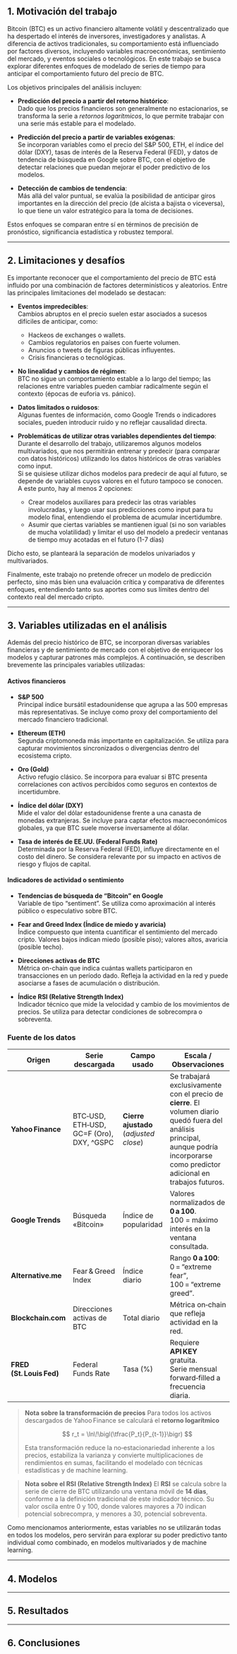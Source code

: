 ## 1. Motivación del trabajo

Bitcoin (BTC) es un activo financiero altamente volátil y descentralizado que ha despertado el interés de inversores, investigadores y analistas. A diferencia de activos tradicionales, su comportamiento está influenciado por factores diversos, incluyendo variables macroeconómicas, sentimiento del mercado, y eventos sociales o tecnológicos. En este trabajo se busca explorar diferentes enfoques de modelado de series de tiempo para anticipar el comportamiento futuro del precio de BTC.

Los objetivos principales del análisis incluyen:

- **Predicción del precio a partir del retorno histórico**:  
  Dado que los precios financieros son generalmente no estacionarios, se transforma la serie a *retornos logarítmicos*, lo que permite trabajar con una serie más estable para el modelado.

- **Predicción del precio a partir de variables exógenas**:  
  Se incorporan variables como el precio del S&P 500, ETH, el índice del dólar (DXY), tasas de interés de la Reserva Federal (FED), y datos de tendencia de búsqueda en Google sobre BTC, con el objetivo de detectar relaciones que puedan mejorar el poder predictivo de los modelos.

- **Detección de cambios de tendencia**:  
  Más allá del valor puntual, se evalúa la posibilidad de anticipar giros importantes en la dirección del precio (de alcista a bajista o viceversa), lo que tiene un valor estratégico para la toma de decisiones.

Estos enfoques se comparan entre sí en términos de precisión de pronóstico, significancia estadística y robustez temporal.

---

## 2. Limitaciones y desafíos

Es importante reconocer que el comportamiento del precio de BTC está influido por una combinación de factores determinísticos y aleatorios. Entre las principales limitaciones del modelado se destacan:

- **Eventos impredecibles**:  
  Cambios abruptos en el precio suelen estar asociados a sucesos difíciles de anticipar, como:
  - Hackeos de exchanges o wallets.
  - Cambios regulatorios en países con fuerte volumen.
  - Anuncios o tweets de figuras públicas influyentes.
  - Crisis financieras o tecnológicas.

- **No linealidad y cambios de régimen**:  
  BTC no sigue un comportamiento estable a lo largo del tiempo; las relaciones entre variables pueden cambiar radicalmente según el contexto (épocas de euforia vs. pánico).

- **Datos limitados o ruidosos**:  
  Algunas fuentes de información, como Google Trends o indicadores sociales, pueden introducir ruido y no reflejar causalidad directa.

- **Problemáticas de utilizar otras variables dependientes del tiempo**:
  Durante el desarrollo del trabajo, utilizaremos algunos modelos multivariados, que nos permitirán entrenar y predecir (para comparar con datos históricos) utilizando los datos históricos de otras variables como input.\
  Si se quisiese utilizar dichos modelos para predecir de aquí al futuro, se depende de variables cuyos valores en el futuro tampoco se conocen.\
  A este punto, hay al menos 2 opciones:
  - Crear modelos auxiliares para predecir las otras variables involucradas, y luego usar sus predicciones como input para tu modelo final, entendiendo el problema de acumular incertidumbre.
  - Asumir que ciertas variables se mantienen igual (si no son variables de mucha volatilidad) y limitar el uso del modelo a predecir ventanas de tiempo muy acotadas en el futuro (1-7 días)

Dicho esto, se planteará la separación de modelos univariados y multivariados.

Finalmente, este trabajo no pretende ofrecer un modelo de predicción perfecto, sino más bien una evaluación crítica y comparativa de diferentes enfoques, entendiendo tanto sus aportes como sus límites dentro del contexto real del mercado cripto.

---

## 3. Variables utilizadas en el análisis

Además del precio histórico de BTC, se incorporan diversas variables financieras y de sentimiento de mercado con el objetivo de enriquecer los modelos y capturar patrones más complejos. A continuación, se describen brevemente las principales variables utilizadas:

#### Activos financieros

- **S&P 500**  
  Principal índice bursátil estadounidense que agrupa a las 500 empresas más representativas. Se incluye como proxy del comportamiento del mercado financiero tradicional.

- **Ethereum (ETH)**  
  Segunda criptomoneda más importante en capitalización. Se utiliza para capturar movimientos sincronizados o divergencias dentro del ecosistema cripto.

- **Oro (Gold)**  
  Activo refugio clásico. Se incorpora para evaluar si BTC presenta correlaciones con activos percibidos como seguros en contextos de incertidumbre.

- **Índice del dólar (DXY)**  
  Mide el valor del dólar estadounidense frente a una canasta de monedas extranjeras. Se incluye para captar efectos macroeconómicos globales, ya que BTC suele moverse inversamente al dólar.

- **Tasa de interés de EE.UU. (Federal Funds Rate)**  
  Determinada por la Reserva Federal (FED), influye directamente en el costo del dinero. Se considera relevante por su impacto en activos de riesgo y flujos de capital.

#### Indicadores de actividad o sentimiento

- **Tendencias de búsqueda de “Bitcoin” en Google**  
  Variable de tipo “sentiment”. Se utiliza como aproximación al interés público o especulativo sobre BTC.

- **Fear and Greed Index (Índice de miedo y avaricia)**  
  Índice compuesto que intenta cuantificar el sentimiento del mercado cripto. Valores bajos indican miedo (posible piso); valores altos, avaricia (posible techo).

- **Direcciones activas de BTC**  
  Métrica on-chain que indica cuántas wallets participaron en transacciones en un período dado. Refleja la actividad en la red y puede asociarse a fases de acumulación o distribución.

- **Índice RSI (Relative Strength Index)**  
  Indicador técnico que mide la velocidad y cambio de los movimientos de precios. Se utiliza para detectar condiciones de sobrecompra o sobreventa.

### Fuente de los datos

| Origen                   | Serie descargada                         | Campo usado                               | Escala / Observaciones                                                                                                                                                                  |
| ------------------------ | ---------------------------------------- | ----------------------------------------- | --------------------------------------------------------------------------------------------------------------------------------------------------------------------------------------- |
| **Yahoo Finance**        | BTC‑USD, ETH‑USD, GC=F (Oro), DXY, ^GSPC | **Cierre ajustado**<br>(*adjusted close*) | Se trabajará exclusivamente con el precio de **cierre**. El volumen diario quedó fuera del análisis principal, aunque podría incorporarse como predictor adicional en trabajos futuros. |
| **Google Trends**        | Búsqueda «Bitcoin»                       | Índice de popularidad                     | Valores normalizados de **0 a 100**.<br>100 = máximo interés en la ventana consultada.                                                                                                  |
| **Alternative.me**       | Fear & Greed Index                       | Índice diario                             | Rango **0 a 100**:<br>0 = “extreme fear”, 100 = “extreme greed”.                                                                                                                        |
| **Blockchain.com**       | Direcciones activas de BTC               | Total diario                              | Métrica on‑chain que refleja actividad en la red.                                                                                                                                       |
| **FRED (St. Louis Fed)** | Federal Funds Rate                       | Tasa (%)                                  | Requiere **API KEY** gratuita.<br>Serie mensual forward‑filled a frecuencia diaria.                                                                                                     |

> **Nota sobre la transformación de precios**
> Para todos los activos descargados de Yahoo Finance se calculará el **retorno logarítmico**
>
> $$ r_t = \ln\!\bigl(\tfrac{P_t}{P_{t-1}}\bigr) $$
>
> Esta transformación reduce la no‑estacionariedad inherente a los precios, estabiliza la varianza y convierte multiplicaciones de rendimientos en sumas, facilitando el modelado con técnicas estadísticas y de machine learning.

> **Nota sobre el RSI (Relative Strength Index)**
> El **RSI** se calcula sobre la serie de cierre de BTC utilizando una ventana móvil de **14 días**, conforme a la definición tradicional de este indicador técnico.
> Su valor oscila entre 0 y 100, donde valores mayores a 70 indican potencial sobrecompra, y menores a 30, potencial sobreventa.

Como mencionamos anteriormente, estas variables no se utilizarán todas en todos los modelos, pero servirán para explorar su poder predictivo tanto individual como combinado, en modelos multivariados y de machine learning.

---

## 4. Modelos

---

## 5. Resultados

---

## 6. Conclusiones
